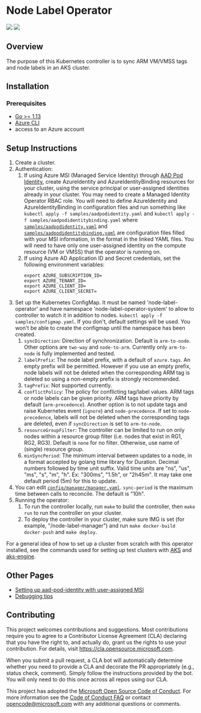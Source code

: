 # Node Label Operator

![](https://github.com/Azure/node-label-operator/workflows/CI/badge.svg) ![](https://github.com/Azure/node-label-operator/workflows/E2E/badge.svg)

## Overview

The purpose of this Kubernetes controller is to sync ARM VM/VMSS tags and node labels in an AKS cluster.

## Installation

### Prerequisites
- [Go >= 1.13](https://golang.org/dl/)
- [Azure CLI](https://docs.microsoft.com/en-us/cli/azure/install-azure-cli?view=azure-cli-latest)
- access to an Azure account

## Setup Instructions

1. Create a cluster.
2. Authentication:
    1. If using Azure MSI (Managed Service Identity) through [AAD Pod Identity](https://github.com/Azure/aad-pod-identity), create AzureIdentity and AzureIdentityBinding resources for your cluster,
    using the service principal or user-assigned identities already in your cluster.
    You may need to create a Managed Identity Operator RBAC role. You will need to define AzureIdentity and AzureIdentityBinding in configuration files
    and run something like `kubectl apply -f samples/aadpodidentity.yaml` and `kubectl apply -f samples/aadpodidentitybinding.yaml` where
    [`samples/aadpodidentity.yaml`](https://github.com/Azure/node-label-operator/blob/master/samples/aadpodidentity.yaml) and
    [`samples/aadpodidentitybinding.yaml`](https://github.com/Azure/node-label-operator/blob/master/samples/aadpodidentitybinding.yaml) are configuration files filled with your MSI information,
    in the format in the linked YAML files.
    You will need to have only one user-assigned identity on the compute resource (VM or VMSS) that the operator is running on.
    2. If using Azure AD Application ID and Secret credentials, set the following environment variables:
        ```
        export AZURE_SUBSCRIPTION_ID=
        export AZURE_TENANT_ID=
        export AZURE_CLIENT_ID=
        export AZURE_CLIENT_SECRET=
        ```
2. Set up the Kubernetes ConfigMap. It must be named 'node-label-operator' and have namespace 'node-label-operator-system' to allow to controller to
watch it in addition to nodes. `kubectl apply -f samples/configmap.yaml`. If you don't, default settings will be used. You won't be able to create the configmap
until the namespace has been created.
    1. `syncDirection`: Direction of synchronization. Default is `arm-to-node`. Other options are `two-way` and `node-to-arm`. Currently only `arm-to-node` is fully
    implemented and tested.
    2. `labelPrefix`: The node label prefix, with a default of `azure.tags`. An empty prefix will be permitted. However if you use an empty prefix, node labels
    will not be deleted when the corresponding ARM tag is deleted so using a non-empty prefix is strongly recommended.
    3. `tagPrefix`: Not supported currently.
    4. `conflictPolicy`: The policy for conflicting tag/label values. ARM tags or node labels can be given priority. ARM tags have priority by default
    (`arm-precedence`). Another option is to not update tags and raise Kubernetes event (`ignore`) and `node-precedence`. If set to `node-precedence`, labels will
    not be deleted when the corresponding tags are deleted, even if `syncDirection` is set to `arm-to-node`.
    5. `resourceGroupFilter`: The controller can be limited to run on only nodes within a resource group filter (i.e. nodes that exist in RG1, RG2, RG3).
    Default is `none` for no filter. Otherwise, use name of (single) resource group.
    6. `minSyncPeriod`: The minimum interval between updates to a node, in a format accepted by golang time library for Duration. Decimal numbers followed by
    time unit suffix. Valid time units are "ns", "us", "ms", "s", "m", "h". Ex: "300ms", "1.5h", or "2h45m". It may take one default period (5m) for this
    to update.
3. You can edit [`config/manager/manager.yaml`](https://github.com/Azure/node-label-operator/blob/master/config/manager/manager.yaml). `sync-period` is the maximum time between calls to reconcile. The default is "10h".
4. Running the operator:
    1. To run the controller locally, run `make` to build the controller, then `make run` to run the controller on your cluster.
    2. To deploy the controller in your cluster, make sure IMG is set (for example, "<dockerhub-username>/node-label-manager") and run `make docker-build docker-push` and `make deploy`.

For a general idea of how to set up a cluster from scratch with this operator installed, see the commands used for setting up test clusters with
[AKS](https://github.com/Azure/node-label-operator/blob/master/tests/aks/setup.sh) and [aks-engine](https://github.com/Azure/node-label-operator/blob/master/tests/aks-engine/setup.sh).

## Other Pages

- [Setting up aad-pod-identity with user-assigned MSI](https://github.com/Azure/node-label-operator/blob/master/docs/aadpodidentity.md)
- [Debugging tips](https://github.com/Azure/node-label-operator/blob/master/docs/debugging.md)

## Contributing

This project welcomes contributions and suggestions.  Most contributions require you to agree to a
Contributor License Agreement (CLA) declaring that you have the right to, and actually do, grant us
the rights to use your contribution. For details, visit https://cla.opensource.microsoft.com.

When you submit a pull request, a CLA bot will automatically determine whether you need to provide
a CLA and decorate the PR appropriately (e.g., status check, comment). Simply follow the instructions
provided by the bot. You will only need to do this once across all repos using our CLA.

This project has adopted the [Microsoft Open Source Code of Conduct](https://opensource.microsoft.com/codeofconduct/).
For more information see the [Code of Conduct FAQ](https://opensource.microsoft.com/codeofconduct/faq/) or
contact [opencode@microsoft.com](mailto:opencode@microsoft.com) with any additional questions or comments.
